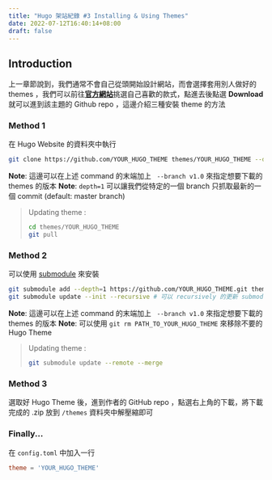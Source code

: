 ```yaml
---
title: "Hugo 架站紀錄 #3 Installing & Using Themes"
date: 2022-07-12T16:40:14+08:00
draft: false
---
```

## Introduction
上一章節說到，我們通常不會自己從頭開始設計網站，而會選擇套用別人做好的 themes ，我們可以前往[**官方網站**](https://themes.gohugo.io/)挑選自己喜歡的款式，點進去後點選 **Download** 就可以進到該主題的 Github repo ，這邊介紹三種安裝 theme 的方法

### Method 1
在 Hugo Website 的資料夾中執行
```bash
git clone https://github.com/YOUR_HUGO_THEME themes/YOUR_HUGO_THEME --depth=1
```

**Note**: 這邊可以在上述 command 的末端加上 ` --branch v1.0` 來指定想要下載的 themes 的版本
**Note**: ```depth=1``` 可以讓我們從特定的一個 branch 只抓取最新的一個 commit (default: master branch)

> Updating theme :
>
> ```bash
> cd themes/YOUR_HUGO_THEME
> git pull
> ```

### Method 2
可以使用 [submodule](https://www.atlassian.com/git/tutorials/git-submodule) 來安裝
```bash
git submodule add --depth=1 https://github.com/YOUR_HUGO_THEME.git themes/YOUR_HUGO_THEME
git submodule update --init --recursive # 可以 recursively 的更新 submodule (某些 submodules 裡面可能還有包含其他的 submodules)
```

**Note**: 這邊可以在上述 command 的末端加上 ` --branch v1.0` 來指定想要下載的 themes 的版本
**Note**: 可以使用 `git rm PATH_TO_YOUR_HUGO_THEME` 來移除不要的 Hugo Theme

> Updating theme :
>
> ```bash
> git submodule update --remote --merge
> ```

### Method 3
選取好 Hugo Theme 後，進到作者的 GitHub repo ，點選右上角的下載，將下載完成的 .zip 放到 `/themes` 資料夾中解壓縮即可

### Finally...
在 `config.toml` 中加入一行
```toml
theme = 'YOUR_HUGO_THEME'
```